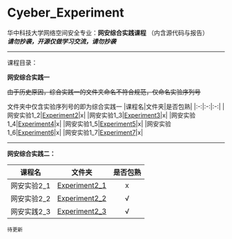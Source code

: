 # Cyeber_Experiment
华中科技大学网络空间安全专业：**网安综合实践课程**
（内含源代码与报告）
<br/>
 **_请勿抄袭，开源仅做学习交流，请勿抄袭_**
 ___ 
课程目录：


**网安综合实践一**


~~由于历史原因，综合实践一的文件夹命名不符合规范，仅命名实验序列号~~


文件夹中仅含实验序列号的即为综合实践一
|课程名|文件夹|是否包熟|
|:-:|:-:|:-:|
|网安实验1_2|[Experiment2](./Experiment2)|x|
|网安实验1_3|[Experiment3](./Experiment3)|x|
|网安实验1_4|[Experiment4](./Experiment4)|x|
|网安实验1_5|[Experiment5](./Experiment5)|x|
|网安实验1_6|[Experiment6](./Experiment6)|x|
|网安实验1_7|[Experiment7](./Experiment7)|x|
____________________________
**网安综合实践二：**

|课程名|文件夹|是否包熟|
|:-:|:-:|:-:|
|网安实验2_1|[Experiment2_1](./Experiment2_1)|x|
|网安实验2_2|[Experiment2_2](./Experiment2_2)|√|
|网安实践2_3|[Experiment2_3](./Experiment2_3)|√|

	待更新
